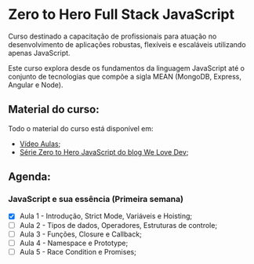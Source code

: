 # Zero to Hero Full Stack JavaScript

Curso destinado a capacitação de profissionais para atuação no desenvolvimento de aplicações robustas, flexíveis e escaláveis utilizando apenas JavaScript.

Este curso explora desde os fundamentos da linguagem JavaScript até o conjunto de tecnologias que compõe a sigla MEAN (MongoDB, Express, Angular e Node).

## Material do curso:

Todo o material do curso está disponível em: 
- [Vídeo Aulas](https://www.youtube.com/playlist?list=PLmejHXtGQVwiNUDHwzCIoE9qNA7Ncgt9t);
- [Série Zero to Hero JavaScript do blog We Love Dev](http://52.41.121.59/);

## Agenda:

### JavaScript e sua essência (Primeira semana)

- [x] Aula 1 - Introdução, Strict Mode, Variáveis e Hoisting;
- [ ] Aula 2 - Tipos de dados, Operadores, Estruturas de controle;
- [ ] Aula 3 - Funções, Closure e Callback;
- [ ] Aula 4 - Namespace e Prototype;
- [ ] Aula 5 - Race Condition e Promises;
